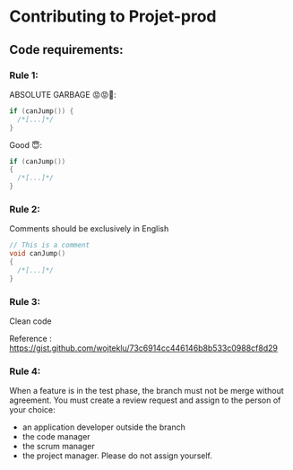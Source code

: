 # Contributing to Projet-prod

## Code requirements:

### Rule 1:

ABSOLUTE GARBAGE 😡😡🤬:
```cpp
if (canJump()) {
  /*[...]*/
}
```

Good 😇:
```cpp
if (canJump())
{
  /*[...]*/
}
```


### Rule 2:
Comments should be exclusively in English

```cpp
// This is a comment
void canJump()
{
  /*[...]*/
}
```


### Rule 3:
Clean code

Reference : https://gist.github.com/wojteklu/73c6914cc446146b8b533c0988cf8d29


### Rule 4:
When a feature is in the test phase, the branch must not be merge without agreement.
You must create a review request and assign to the person of your choice:
- an application developer outside the branch
- the code manager
- the scrum manager
- the project manager.
Please do not assign yourself. 

